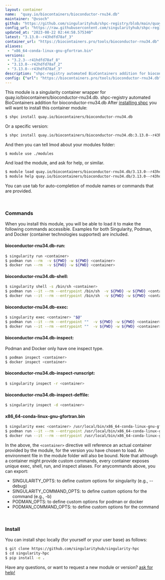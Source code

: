 ```yaml
---
layout: container
name:  "quay.io/biocontainers/bioconductor-rnu34.db"
maintainer: "@vsoch"
github: "https://github.com/singularityhub/shpc-registry/blob/main/quay.io/biocontainers/bioconductor-rnu34.db/container.yaml"
config_url: "https://raw.githubusercontent.com/singularityhub/shpc-registry/main/quay.io/biocontainers/bioconductor-rnu34.db/container.yaml"
updated_at: "2023-08-22 02:44:58.575340"
latest: "3.13.0--r43hdfd78af_3"
container_url: "https://biocontainers.pro/tools/bioconductor-rnu34.db"
aliases:
 - "x86_64-conda-linux-gnu-gfortran.bin"
versions:
 - "3.2.3--r41hdfd78af_8"
 - "3.13.0--r42hdfd78af_2"
 - "3.13.0--r43hdfd78af_3"
description: "shpc-registry automated BioContainers addition for bioconductor-rnu34.db"
config: {"url": "https://biocontainers.pro/tools/bioconductor-rnu34.db", "maintainer": "@vsoch", "description": "shpc-registry automated BioContainers addition for bioconductor-rnu34.db", "latest": {"3.13.0--r43hdfd78af_3": "sha256:9c610b7f497c84e506dc57d037806372f8eb9de79c35b1473f4f2b9d73fc95c3"}, "tags": {"3.2.3--r41hdfd78af_8": "sha256:70320f84b9c8092e44ec08887df6acdf8e31b729d12e06a9580d9e6d62114439", "3.13.0--r42hdfd78af_2": "sha256:556c2a33ae22e7ace028372d07376b2435223eb1ba22a8f07696ac5cd201d77a", "3.13.0--r43hdfd78af_3": "sha256:9c610b7f497c84e506dc57d037806372f8eb9de79c35b1473f4f2b9d73fc95c3"}, "docker": "quay.io/biocontainers/bioconductor-rnu34.db", "aliases": {"x86_64-conda-linux-gnu-gfortran.bin": "/usr/local/bin/x86_64-conda-linux-gnu-gfortran.bin"}}
---
```


This module is a singularity container wrapper for quay.io/biocontainers/bioconductor-rnu34.db.
shpc-registry automated BioContainers addition for bioconductor-rnu34.db
After [installing shpc](#install) you will want to install this container module:


```bash
$ shpc install quay.io/biocontainers/bioconductor-rnu34.db
```

Or a specific version:

```bash
$ shpc install quay.io/biocontainers/bioconductor-rnu34.db:3.13.0--r43hdfd78af_3
```

And then you can tell lmod about your modules folder:

```bash
$ module use ./modules
```

And load the module, and ask for help, or similar.

```bash
$ module load quay.io/biocontainers/bioconductor-rnu34.db/3.13.0--r43hdfd78af_3
$ module help quay.io/biocontainers/bioconductor-rnu34.db/3.13.0--r43hdfd78af_3
```

You can use tab for auto-completion of module names or commands that are provided.

<br>

### Commands

When you install this module, you will be able to load it to make the following commands accessible.
Examples for both Singularity, Podman, and Docker (container technologies supported) are included.

#### bioconductor-rnu34.db-run:

```bash
$ singularity run <container>
$ podman run --rm  -v ${PWD} -w ${PWD} <container>
$ docker run --rm  -v ${PWD} -w ${PWD} <container>
```

#### bioconductor-rnu34.db-shell:

```bash
$ singularity shell -s /bin/sh <container>
$ podman run --it --rm --entrypoint /bin/sh  -v ${PWD} -w ${PWD} <container>
$ docker run --it --rm --entrypoint /bin/sh  -v ${PWD} -w ${PWD} <container>
```

#### bioconductor-rnu34.db-exec:

```bash
$ singularity exec <container> "$@"
$ podman run --it --rm --entrypoint ""  -v ${PWD} -w ${PWD} <container> "$@"
$ docker run --it --rm --entrypoint ""  -v ${PWD} -w ${PWD} <container> "$@"
```

#### bioconductor-rnu34.db-inspect:

Podman and Docker only have one inspect type.

```bash
$ podman inspect <container>
$ docker inspect <container>
```

#### bioconductor-rnu34.db-inspect-runscript:

```bash
$ singularity inspect -r <container>
```

#### bioconductor-rnu34.db-inspect-deffile:

```bash
$ singularity inspect -d <container>
```


#### x86_64-conda-linux-gnu-gfortran.bin

```bash
$ singularity exec <container> /usr/local/bin/x86_64-conda-linux-gnu-gfortran.bin
$ podman run --it --rm --entrypoint /usr/local/bin/x86_64-conda-linux-gnu-gfortran.bin   -v ${PWD} -w ${PWD} <container> -c " $@"
$ docker run --it --rm --entrypoint /usr/local/bin/x86_64-conda-linux-gnu-gfortran.bin   -v ${PWD} -w ${PWD} <container> -c " $@"
```



In the above, the `<container>` directive will reference an actual container provided
by the module, for the version you have chosen to load. An environment file in the
module folder will also be bound. Note that although a container
might provide custom commands, every container exposes unique exec, shell, run, and
inspect aliases. For anycommands above, you can export:

 - SINGULARITY_OPTS: to define custom options for singularity (e.g., --debug)
 - SINGULARITY_COMMAND_OPTS: to define custom options for the command (e.g., -b)
 - PODMAN_OPTS: to define custom options for podman or docker
 - PODMAN_COMMAND_OPTS: to define custom options for the command

<br>

### Install

You can install shpc locally (for yourself or your user base) as follows:

```bash
$ git clone https://github.com/singularityhub/singularity-hpc
$ cd singularity-hpc
$ pip install -e .
```

Have any questions, or want to request a new module or version? [ask for help!](https://github.com/singularityhub/singularity-hpc/issues)